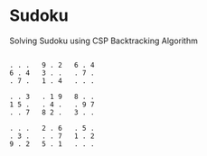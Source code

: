 # Sudoku
Solving Sudoku using CSP Backtracking Algorithm

```

. . .   9 . 2   6 . 4
6 . 4   3 . .   . 7 .
. 7 .   1 . 4   . . .

. . 3   . 1 9   8 . .
1 5 .   . 4 .   . 9 7
. . 7   8 2 .   3 . .

. . .   2 . 6   . 5 .
. 3 .   . . 7   1 . 2
9 . 2   5 . 1   . . .

```
